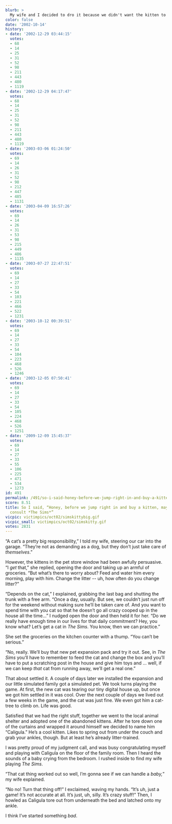 ```yaml
---
blurb: >
  My wife and I decided to dro it because we didn't want the kitten to see us fighting.
color: false
date: '2002-10-14'
history:
- date: '2002-12-29 03:44:15'
  votes:
  - 68
  - 14
  - 25
  - 31
  - 52
  - 98
  - 211
  - 443
  - 480
  - 1119
- date: '2002-12-29 04:17:47'
  votes:
  - 68
  - 14
  - 25
  - 31
  - 52
  - 98
  - 211
  - 443
  - 480
  - 1119
- date: '2003-03-06 01:24:50'
  votes:
  - 69
  - 14
  - 26
  - 31
  - 52
  - 98
  - 212
  - 447
  - 485
  - 1131
- date: '2003-04-09 16:57:26'
  votes:
  - 69
  - 14
  - 26
  - 31
  - 53
  - 98
  - 215
  - 449
  - 486
  - 1135
- date: '2003-07-27 22:47:51'
  votes:
  - 69
  - 14
  - 27
  - 33
  - 54
  - 103
  - 221
  - 466
  - 522
  - 1231
- date: '2003-10-12 00:39:51'
  votes:
  - 69
  - 14
  - 27
  - 33
  - 54
  - 104
  - 223
  - 468
  - 526
  - 1246
- date: '2003-12-05 07:50:41'
  votes:
  - 69
  - 14
  - 27
  - 33
  - 54
  - 105
  - 224
  - 468
  - 526
  - 1251
- date: '2009-12-09 15:45:37'
  votes:
  - 69
  - 14
  - 27
  - 33
  - 55
  - 106
  - 225
  - 471
  - 534
  - 1273
id: 491
permalink: /491/so-i-said-honey-before-we-jump-right-in-and-buy-a-kitten-maybe-we-should-consult-the-sims/
score: 8.51
title: So I said, “Honey, before we jump right in and buy a kitten, maybe we should
  consult *The Sims*”
vicpic: victimpics/oct02/simskittybig.gif
vicpic_small: victimpics/oct02/simskitty.gif
votes: 2831
---
```


“A cat’s a pretty big responsibility,” I told my wife, steering our car
into the garage. “They’re not as demanding as a dog, but they don’t just
take care of *themselves*.”

However, the kittens in the pet store window had been awfully
persuasive. “I *get* that,” she replied, opening the door and taking up
an armful of groceries. “But what’s there to worry about? Feed and water
him every morning, play with him. Change the litter -- uh, how often do
you change litter?”

“Depends on the cat,” I explained, grabbing the last bag and shutting
the trunk with a free arm. “Once a day, usually. But see, we couldn’t
just run off for the weekend without making sure he’ll be taken care of.
And you want to spend time with you cat so that he doesn’t go all crazy
cooped up in the house all the time...” I nudged open the door and then
held it for her. “Do we really have enough time in our lives for that
daily commitment? Hey, you know what? Let’s get a cat in *The Sims*. You
know, then we can practice.”

She set the groceries on the kitchen counter with a thump. “You can’t be
serious.”

“No, really. We’ll buy that new pet expansion pack and try it out. See,
in *The Sims* you’ll have to remember to feed the cat and change the box
and you’ll have to put a scratching post in the house and give him toys
and ... well, if we can keep *that* cat from running away, we’ll get a
real one.”

That about settled it. A couple of days later we installed the expansion
and our little simulated family got a simulated pet. We took turns
playing the game. At first, the new cat was tearing our tiny digital
house up, but once we got him settled in it was cool. Over the next
couple of days we lived out a few weeks in the game, and the cat was
just fine. We even got him a cat-tree to climb on. Life was good.

Satisfied that we had the right stuff, together we went to the local
animal shelter and adopted one of the abandoned kittens. After he tore
down one of the curtains and wrapped it around himself we decided to
name him “Caligula.” He’s a cool kitten. Likes to spring out from under
the couch and grab your ankles, though. But at least he’s already
litter-trained.

I was pretty proud of my judgment call, and was busy congratulating
myself and playing with Caligula on the floor of the family room. Then I
heard the sounds of a baby crying from the bedroom. I rushed inside to
find my wife playing *The Sims*.

“That cat thing worked out so well, I’m gonna see if we can handle a
*baby,*” my wife explained.

“No no! Turn that thing off!” I exclaimed, waving my hands. “It’s uh,
just a game! It’s not accurate at all. It’s just, uh, silly. It’s crazy
stuff!” Then, I howled as Caligula tore out from underneath the bed and
latched onto my ankle.

I think I’ve started something *bad*.